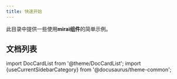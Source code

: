 ```yaml
---
title: 快速开始
---
```


此目录中提供一些使用**mirai组件**的简单示例。

## 文档列表

import DocCardList from '@theme/DocCardList';
import {useCurrentSidebarCategory} from '@docusaurus/theme-common';

<DocCardList items={useCurrentSidebarCategory().items} />
